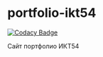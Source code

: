 # portfolio-ikt54

[![Codacy Badge](https://api.codacy.com/project/badge/Grade/ef7ac16b5a4740d0beb23372f81554c8)](https://app.codacy.com/gh/piybeep/portfolio-ikt54?utm_source=github.com&utm_medium=referral&utm_content=piybeep/portfolio-ikt54&utm_campaign=Badge_Grade_Settings)

Сайт портфолио ИКТ54
